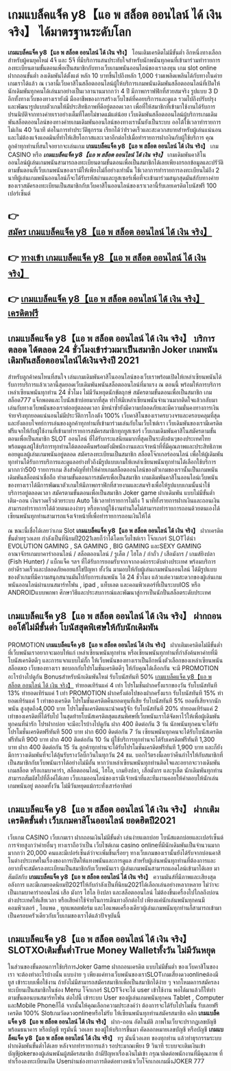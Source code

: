 # เกมแบล็คแจ็ค y8【แอ พ สล็อต ออนไลน์ ได้ เงิน จริง】  ได้มาตรฐานระดับโลก

**เกมแบล็คแจ็ค y8【แอ พ สล็อต ออนไลน์ ได้ เงิน จริง】** โอนเติมเครดิตไม่มีขั้นต่ำ  อีกหนึ่งทางเลือกสำหรับผู้คนยุคใหม่ 4จี และ 5จี ที่มีบริการแสนประทับใจสำหรับนักพนันทุกคนที่เข้ามาร่วมทำรายการลงทะเบียนตามขั้นตอนเพื่อเป็นสมาชิกกับทางเว็บเกมพนันออนไลน์ของเราลงทุน เกม slot online ฝากถอนขั้นต่ำ ลงเดิมพันได้ตั้งแต่ หลัก 10 บาทขึ้นไปถึงหลัก 1,000 ร่วมเพลิดเพลินได้กับทางในค่ายเกมเราได้แล้ว ณ เวลานี้เว็บคาสิโนสล็อตออนไลน์ผู้ให้บริการเกมพนันเดิมพันสล็อตออนไลน์ที่เปิดให้นักเดิมพันทุกคนได้เล่นมาอย่างเป็นเวลานานมากกว่า 4 ปี มีภาพกราฟฟิกที่สวยสมจริง รูปแบบ 3 D
อีกทั้งทางเว็บของทางเรายังมี มืออาชีพของการสร้างเว็บไซต์ที่คอยบริการและดูแล  รวมไปถึงปรับปรุงและพัฒนารูปแบบตัวเกมให้มีประสิทธิภาพที่ดีอยู่ตลอดเวลา เพื่อที่ให้สมาชิกที่เข้ามาใช้งานได้รับการปรนนิบัติจากทางค่ายเราอย่างเต็มที่โดยไม่ขาดแม้แต่น้อย เว็บเดิมพันสล็อตออนไลน์ผู้บริการเกมเดิมพันสล็อตออนไลน์ของทางค่ายเกมเดิมพันออนไลน์ของทางเรานั้นยังเป็นระบบ ออโต้ใช้เวลาทำรายการไม่เกิน 40 วินาที ต่อในการทำประวัติธุกรรม เรียกได้ว่าIรวดเร็วและสะดวกสบายสำหรับผู้เล่นแน่นอนและไม่ต้องแจ้งแอดมินที่ทำให้เสียโอกาสและเวลาอีกต่อไปเมื่อทำรายการฝากงินกับผู้ใช้บริการ
คุณลูกค้าทุกท่านที่สนใจอยากจะเล่นเกม **เกมแบล็คแจ็ค y8【แอ พ สล็อต ออนไลน์ ได้ เงิน จริง】** เกม CASINO  หรือ ***เกมแบล็คแจ็ค y8【แอ พ สล็อต ออนไลน์ ได้ เงิน จริง】*** เกมเดิมพันคาสิโนออนไลน์ผู้เล่นเกมพนันสามารถลงทะเบียนตามขั้นตอนเพื่อเป็นสมาชิกได้เลยเพียงกรอกข้อมูลและปรัวัติตามขั้นตอนที่เว็บเกมพนันของเรามีให้เพียงไม่กี่อย่างเท่านั้น ใช้เวลาการทำรายการลงทะเบียนไม่ถึง 2 นาทีผู้เล่นเกมพนันออนไลน์ก็จะได้รับรหัสผ่านและยูสเซอร์เพื่อที่จะเข้ามาร่วมสนุกสุดมันส์กับทางค่ายของเราสมัครลงทะเบียนเป็นสมาชิกกับเว็บคาสิโนออนไลน์ของเราเวลานี้รับเลยเครดิตโบนัสฟรี 100 เปอร์เซ็นต์ 

## 👉 [สมัคร เกมแบล็คแจ็ค y8【แอ พ สล็อต ออนไลน์ ได้ เงิน จริง】](https://archa888.com/)
## 👉 [ทางเข้า เกมแบล็คแจ็ค y8【แอ พ สล็อต ออนไลน์ ได้ เงิน จริง】](https://archa888.com/)
## 👉 [เกมแบล็คแจ็ค y8【แอ พ สล็อต ออนไลน์ ได้ เงิน จริง】 เครดิตฟรี](https://archa888.com/)

## เกมแบล็คแจ็ค y8【แอ พ สล็อต ออนไลน์ ได้ เงิน จริง】 บริการตลอด ได้ตลอด 24 ชั่วโมงเข้าร่วมมาเป็นสมาชิก Joker เกมพนันเดิมพันสล็อตออนไลน์ได้เงินจริงปี 2021

สำหรับลูกค้าคนไหนที่สนใจ เล่นเกมเดิมพันคาสิโนออนไลน์ของเว็บเราพร้อมเปิดให้เหล่าเซียนพนันได้รับการบริการแล้วเวลานี้สุดยอดเว็บเดิมพันพนันสล็อตออนไลน์ที่มาแรง ณ ตอนนี้ พร้อมให้การบริการเหล่าเซียนพนันทุกท่าน 24 ชั่วโมง ไม่มีวันหยุดนักขัตฤกษ์ สมัครตามขั้นตอนเพื่อเป็นสมาชิก เกมสล็อต777 แจ็กพอตและโบนัสเข้าบ่อยมากที่สุด ทำให้มีเหล่าเซียนพนันจำนวนมากติดใจแล้วกลับมาเล่นกับทางเว็บพนันของเราต่ออยู่ตลอดเวลา มิหนำซ้ำยังมีความปลอดภัยและมีความมั่นคงทางการเงินจ่ายจริงทุกยอดแน่นอนไม่มีประวัติการโกงตัง 100% เว็บคาสิโนของเราครบวงจรและครอบคลุมที่สุดและยังตอบโจทย์การเล่นของลูกค้าทุกท่านที่เข้ามาร่วมเล่นกับในเว็บไซต์เรา
เว็บเดิมพันของเรามีเครดิตฟรีแจกให้กับผู้ใช้งานที่เข้ามาทำรายการสมัครสมาชิกทุกยูสเซอร์ เว็บเกมเดิมพันคาสิโนสมัครตามขั้นตอนเพื่อเป็นสมาชิก SLOT ออนไลน์ ที่ได้รับกระแสนิยมมากที่สุดเป็นระดับต้นๆของประเทศไทย พร้อมดูแลผู้ใช้บริการทุกท่านได้ตลอดคืนพร้อมยังมีพนักงานและเจ้าหน้าที่ที่มีคุณภาพและประสิทธิภาพคอยดูแลผู้เล่นเกมพนันอยู่ตลอด สมัครลงทะเบียนเป็นสมาชิก สล็อตโจ๊กเกอร์ออนไลน์ เพื่อให้ผู้เดิมพันทุกท่านได้รับการบริการและดูแลอย่างทั่วถึงมีรูปแบบเกมให้เหล่าเซียนพนันทุกท่านได้เลือกใช้บริการมากกว่า500 รายการเกม
สิ่งสำคัญที่ทำให้ค่ายเกมสล็อตออนไลน์ของตัวเกมของเรานั้นเป็นเกมพนันเดิมพันสล็อตน่าเชื่อถือ ทำตามขั้นตอนการสมัครเพื่อเป็นสมาชิก  เกมเดิมพันคาสิโนออนไลน์เว็บพนันของทางเราได้มีการพัฒนาตัวเกมให้มีภาพกราฟิกที่สวยงามและสมจริงเพื่อให้รูปแบบเกมนั้นน่าใช้บริการอยู่ตลอดเวลา สมัครตามขั้นตอนเพื่อเป็นสมาชิก Joker game ฝากเดิมพัน แบบไม่มีขั้นต่ำ เติม-ถอน เงินรวดเร็วด้วยระบบ Auto ใช้เวลาทำรายการไม่ถึง 1 นาทีทั้งรายการฝากเงินและถอนเงินสามารถทำรายการได้ด้วยตนเองง่ายๆ หรือหากผู้ใช้งานท่านใดไม่สามารถทำรายการถอนด้วยตนเองได้เซียนพนันทุกท่านสามารถแจ้งเจ้าหน้าที่เพื่อทำรายการถอนเงินให้ได้

ณ ขณะนี้เชื่อได้เลยว่าเกม Slot **เกมแบล็คแจ็ค y8【แอ พ สล็อต ออนไลน์ ได้ เงิน จริง】** ฝากเครดิต ขั้นต่ำทรูวอเลท กำลังเป็นที่นิยมปี2021เลยก็ว่าได้โดยเว็บไซต์เรา โจ๊กเกอร์ SLOTได้นำ EVOLUTION GAMING , SA GAMING , BIG GAMING และSEXY GAMING อาณาจักรเกมบาคาร่าออนไลน์ / สล็อตออนไลน์ / รูเล็ต / ไฮโล / กำถั่ว / เสือมังกร / เกมส์ยิงปลา (Fish Hunter) / แบ็กแจ็ค ฯลฯ ที่ได้รับการยอมรับจากจากองค์กรระดับต่างประเทศ พร้อมบริการอย่าดีรวดเร็วและปลอดภัยคอยแก้ไขปัญหา ทั้งวัน มามอบให้กับผู้เล่นเกมพนันออนไลน์ ได้มีรูปแบบของตัวเกมที่มีความสนุกสนานมันไปกับการเล่นพนัน ได้ 24 ชั่วโมง แล้วแต่ความสะดวกของผู้เล่นเกมพนันออนไลน์ผ่านบนสมาร์ทโฟน , ipad , แท็บเลต และคอมพิวเตอร์ที่เป็นระบบIOS หรือ ANDROIDแบบพกพา ศึกษาวิธีและประสบการณ์และพัฒนาสู่การเป็นนักปั่นสล็อตระดับประเทศ

## เกมแบล็คแจ็ค y8【แอ พ สล็อต ออนไลน์ ได้ เงิน จริง】 ฝากถอนออโต้ไม่มีขั้นต่ำ โบนัสสุดพิเศษให้กับนักเดิมพัน

 PROMOTION  **เกมแบล็คแจ็ค y8【แอ พ สล็อต ออนไลน์ ได้ เงิน จริง】** ฝากเติมเครดิตไม่มีขั้นต่ำ ที่เว็บพนันเราอยากจะมอบให้แก่  เหล่าเซียนพนันทุกท่าน หรือเซียนพนันทุกท่านที่กำลังค้นหาค่ายที่มี โบนัสเครดิตดีๆ และการแจกแบบไม่กั๊ก ให้เว็บพนันของทางเราเป็นอีกหนึ่งตัวเลือกของเหล่าเซียนพนัน สล็อตxo เว็บของทางเรา ขอบอกกับโปรโมชั่นเครดิตดีๆ ให้กับคุณได้เลือกกัน จะมี PROMOTION อะไรบ้างไปดูกัน
Bonusสำหรับนักเดิมพันใหม่ รับโบนัสทันที 50% [เกมแบล็คแจ็ค y8【แอ พ สล็อต ออนไลน์ ได้ เงิน จริง】](https://archa888.com/) ทำยอดเทิร์นแค่ 4 เท่า
โปรโมชั่นฝากครั้งแรกของวัน รับโบนัสทันที 13% ทำยอดเทิร์นแค่ 1 เท่า
 PROMOTION ฝากครั้งต่อไปของฝากครั้งแรก รับโบนัสทันที 15% ทำยอดเทิร์นแค่ 1 เท่าของเครดิต
โปรโมชั่นเครดิตคืนยอดทุนที่เสีย รับโบนัสทันที 5% ยอดที่เสียจากนักพนัน สูงสุดถึง4,000 บาท
โปรโมชั่นเครดิตแนะนำคนรู้จัก รับโบนัสทันที 20% ทำยอดเทิร์นแค่ 2 เท่าของเครดิตที่ได้รับไป
ในสุดท้ายโบนัสเครดิตสุดแสนพิศษที่เว็บพนันเราได้จัดหาไว้ให้เพื่อผู้เดิมพันทุกคนที่น่ารัก โปรฝากบ่อย จะมีอะไรบ้างไปดูกัน
ฝาก 400 ติดต่อกัน 3 วัน นักพนันทุกคนจะได้รับโปรโมชั่นเครดิตฟรีทันที 500 บาท
ฝาก 600 ติดต่อกัน 7 วัน เซียนพนันทุกคนจะได้รับโบนัสเครดิตฟรีทันที 900 บาท
ฝาก 400 ติดต่อกัน 10 วัน ผู้ใช้บริการทุกท่านจะได้รับเครดิตฟรีทันที 1,300 บาท
ฝาก 400 ติดต่อกัน 15 วัน ลูกค้าทุกท่านจะได้รับโปรโมชั่นเครดิตฟรีทันที 1,900 บาท
และก็ยังมีการวางเดิมพันที่จะได้ลุ้นรับรางวัลบิ๊กวินในทุกวัน 24 ชม. บอกไว้ตรงนี้เลยว่าคืนกำไรให้กับสมาชิกที่เป็นสมาชิกกับเว็บพนันเราได้อย่างไม่มีอั้น หากว่าเหล่าเซียนพนันทุกท่านติดใจและอยากจะวางเดิมพัน เกมสล็อต หรือเกมบาคาร่า, สล็อตออนไลน์, ไฮโล, เกมยิงปลา, เสือมังกร และรูเล็ต นักเดิมพันทุกท่านสามารถสัมผัสไปที่ลิ้งค์ได้เลย เว็บเกมออนไลน์ของเรามีเจ้าหน้าที่และทีมงานคอยให้คำตอบให้นักเล่นเกมพนันอยู่ ตลอดทั้งวัน ไม่มีวันหยุดแม้กระทั่งเสาร์อาทิตย์

## เกมแบล็คแจ็ค y8【แอ พ สล็อต ออนไลน์ ได้ เงิน จริง】 ฝากเติมเครดิตขั้นต่ำ  เว็บเกมคาสิโนออนไลน์ ยอดฮิตปี2021

เว็บเกม CASINO เว็บเกมเรา ฝากถอนเงินไม่มีขั้นต่ำ เล่นง่ายแตกบ่อย โบนัสแตกบ่อยและเปอร์เซ็นต์การจ่ายสูงกว่าค่ายอื่นๆ ทางเราถือว่าเป็น เว็บไซต์เกม casino onlineที่มีนักเดิมพันเป็นจำนวนมากมากกว่า 20,000 คนและมีเปอร์เซ็นต์ว่าจะเพิ่มขึ้นเรื่อยๆ ทางเว็บเกมของเรานั้นยังได้รับจากบ่อนคาสิโนต่างประเทศในเรื่องของการเปิดให้แทงพนันและการดูแล สำหรับผู้เล่นพนันทุกท่านที่ต้องการและอยากที่จะสมัครลงทะเบียนเป็นสมาชิกกับเว็บพนันเรา ผู้เล่นเกมพนันสามารถแอดไลน์เข้ามาได้เลย
	มาสัมผัสกับ **เกมแบล็คแจ็ค y8【แอ พ สล็อต ออนไลน์ ได้ เงิน จริง】** ความมันส์ที่มีภาพและเสียงสุดอลังการ และมีเกมยอดนิยมปี2021ให้กับกำลังเป็นที่นิยม2021ได้เลือกเล่นอย่างหลากหลาย  ไม่ว่าจะเป็นเกมบาคาร่าออนไลน์ เสือ มังกร ไฮโล ยิงปลา และสล็อตออนไลน์ ไม่ต้องขึ้นเครื่องไปไกลถึงบ่อนต่างประเทศให้เสียเวลา หรือเสียค่าใช้จ่ายในการเดินทางอีกต่อไป เพียงแค่นักเล่นพนันทุกคนมีคอมพิวเตอร์ , ไอแพด , ทุกแพลตฟอร์ม และไอแพดเครื่องเดียวผู้เล่นเกมพนันทุกท่านก็สามารถเข้ามาเป็นครอบครัวเดียวกับเว็บเกมของเราได้แล้วปัจจุบันนี้

## เกมแบล็คแจ็ค y8【แอ พ สล็อต ออนไลน์ ได้ เงิน จริง】 SLOTXOเติมขั้นต่ำTrue Money Walletทั้งวัน ไม่มีวันหยุด

ในส่วนของขั้นตอนการใช้บริการJoker Game ฝากถอนเครดิต แบบไม่มีขั้นต่ำ ของเว็บคาสิโนของเรา จะต้องทำอะไรบ้างนั้น แบบง่าย ๆ เพียงแค่ทางเว็บพนันของเราSLOTเกมเสี่ยงดวงonlineต้องมี ยูส เข้าระบบเพื่อใช้งาน ถ้ายังไม่มีสามารถสมัครสมาชิกเพื่อเป็นสมาชิกได้ง่าย ๆ จากโหมดการสมัครลงทะเบียนเป็นสมาชิกในช่อง Menu โจ๊กเกอร์ SLOTจึงจะได้ user เข้าใช้งาน พอได้มาแล้วก็ให้ทำตามขั้นตอนบนสมาร์ทโฟน ต่อไปนี้
เข้าระบบ User  ของผู้เล่นเกมพนันทุกคน Tablet , Computer และMobile Phoneก็ได้
จากนั้นให้คุณเลือกความประสงค์ว่า ต้องการจะได้รับโปรโมชั่น รับเลยฟรีเครดิต 100% Slotเกมวัดดวงonlineหรือไม่รับ
ให้เซียนพนันทุกท่านสมัครสมาชิก คลิก **เกมแบล็คแจ็ค y8【แอ พ สล็อต ออนไลน์ ได้ เงิน จริง】** ฝาก-ถอน อัตโนมัติ ภาพในเว็บจะปรากฏเลขบัญชีพร้อมธนาคาร หรือบัญชี ทรูมันนี่ วอเลท ของผู้ให้บริการขึ้นมา
คัดลอกหมายเลขบัญชี หรือบัญชี **เกมแบล็คแจ็ค y8【แอ พ สล็อต ออนไลน์ ได้ เงิน จริง】** ทรู มันนี่วอเลท ของทุกท่าน แล้วทำธุรกรรมระบบฝากเดิมพันขั้นต่ำได้เลย
หลังจากทำรายการแล้ว รอประมาณเพียง 9 วินาที ระบบจะเติมเงินเข้าบัญชีjokerของผู้เล่นพนันผู้สมัครสมาชิก
ถ้ามีปัญหาเรื่องเงินไม่เข้า กรุณาติดต่อพนักงานที่มีคุณภาพ ที่ทำเรื่องลงทะเบียนเปิด Userผ่านช่องทางการติดต่อทางหน้าเว็บโจ๊กเกอเกมมิ่งJOKER 777



